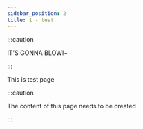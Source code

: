```yaml
---
sidebar_position: 2
title: 1 - test
---
```


:::caution

IT'S GONNA BLOW!¬

:::

This is test page

:::caution

The content of this page needs to be created

:::
